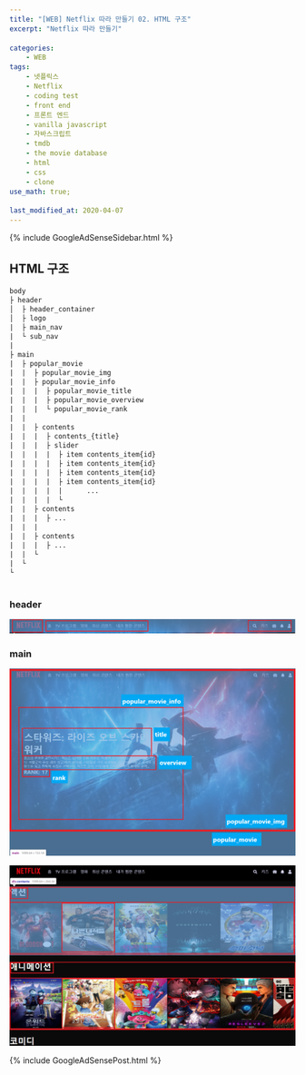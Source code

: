 ```yaml
---
title: "[WEB] Netflix 따라 만들기 02. HTML 구조"
excerpt: "Netflix 따라 만들기"

categories:
    - WEB
tags:
    - 넷플릭스
    - Netflix
    - coding test
    - front end
    - 프론트 엔드
    - vanilla javascript
    - 자바스크립트
    - tmdb
    - the movie database
    - html
    - css
    - clone
use_math: true;

last_modified_at: 2020-04-07  
---
```


{% include GoogleAdSenseSidebar.html %}  

## HTML 구조
```
body
├ header
│  ├ header_container
│  ├ logo
|  ├ main_nav
|  └ sub_nav
|
├ main
|  ├ popular_movie
|  |  ├ popular_movie_img
|  |  ├ popular_movie_info
|  |  |  ├ popular_movie_title
|  |  |  ├ popular_movie_overview
|  |  |  └ popular_movie_rank
|  |  
|  |  ├ contents
|  |  |  ├ contents_{title}
|  |  |  ├ slider
|  |  |  |  ├ item contents_item{id}
|  |  |  |  ├ item contents_item{id}
|  |  |  |  ├ item contents_item{id}
|  |  |  |  ├ item contents_item{id}
|  |  |  |  |      ...
|  |  |  |  └
|  |  ├ contents
|  |  |  ├ ...
|  |  |
|  |  ├ contents
|  |  |  ├ ...
|  |  └
|  └
└


```

### header

[![image01](/assets/web/clone_netflix/header01.png)](/assets/web/clone_netflix/header01.png)

### main
  
[![image02](/assets/web/clone_netflix/main01.png)](/assets/web/clone_netflix/main01.png)
  
[![image03](/assets/web/clone_netflix/main02.png)](/assets/web/clone_netflix/main02.png)  
  



{% include GoogleAdSensePost.html %}  

